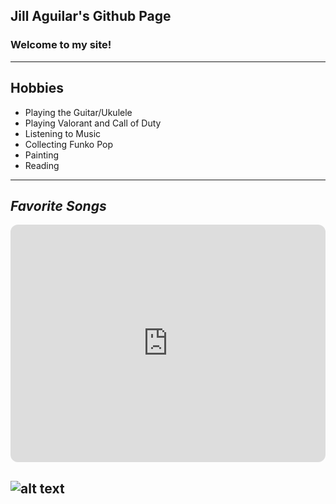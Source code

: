 ## **Jill Aguilar's Github Page**
### Welcome to my site!
---
## **Hobbies**
- Playing the Guitar/Ukulele
- Playing Valorant and Call of Duty 
- Listening to Music
- Collecting Funko Pop
- Painting
- Reading

---
## *Favorite Songs*
<iframe style="border-radius:12px" src="https://open.spotify.com/embed/playlist/5z2sO42p875p7MVNX4OgNq?utm_source=generator" width="100%" height="380" frameBorder="0" allowfullscreen="" allow="autoplay; clipboard-write; encrypted-media; fullscreen; picture-in-picture" loading="lazy"></iframe>

![alt text](https://i.pinimg.com/564x/43/ac/6f/43ac6f5e04e4a9b83f5b01fcf3e3214a.jpg)
---

